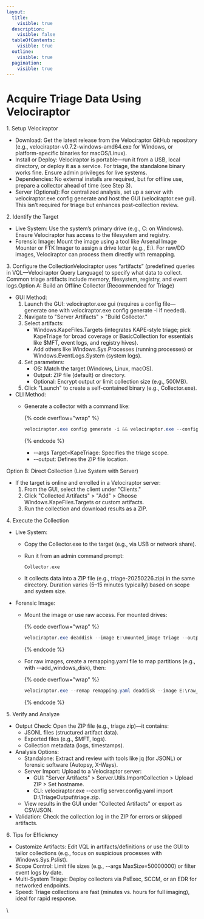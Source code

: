 ```yaml
---
layout:
  title:
    visible: true
  description:
    visible: false
  tableOfContents:
    visible: true
  outline:
    visible: true
  pagination:
    visible: true
---
```


# Acquire Triage Data Using Velociraptor

1\. Setup Velociraptor

* Download: Get the latest release from the Velociraptor GitHub repository (e.g., velociraptor-v0.7.2-windows-amd64.exe for Windows, or platform-specific binaries for macOS/Linux).
* Install or Deploy: Velociraptor is portable—run it from a USB, local directory, or deploy it as a service. For triage, the standalone binary works fine. Ensure admin privileges for live systems.
* Dependencies: No external installs are required, but for offline use, prepare a collector ahead of time (see Step 3).
* Server (Optional): For centralized analysis, set up a server with velociraptor.exe config generate and host the GUI (velociraptor.exe gui). This isn’t required for triage but enhances post-collection review.

2\. Identify the Target

* Live System: Use the system’s primary drive (e.g., C: on Windows). Ensure Velociraptor has access to the filesystem and registry.
* Forensic Image: Mount the image using a tool like Arsenal Image Mounter or FTK Imager to assign a drive letter (e.g., E:). For raw/DD images, Velociraptor can process them directly with remapping.

3\. Configure the CollectionVelociraptor uses “artifacts” (predefined queries in VQL—Velociraptor Query Language) to specify what data to collect. Common triage artifacts include memory, filesystem, registry, and event logs.Option A: Build an Offline Collector (Recommended for Triage)

* GUI Method:
  1. Launch the GUI: velociraptor.exe gui (requires a config file—generate one with velociraptor.exe config generate -i if needed).
  2. Navigate to "Server Artifacts" > "Build Collector."
  3. Select artifacts:
     * Windows.KapeFiles.Targets (integrates KAPE-style triage; pick KapeTriage for broad coverage or BasicCollection for essentials like $MFT, event logs, and registry hives).
     * Add others like Windows.Sys.Processes (running processes) or Windows.EventLogs.System (system logs).
  4. Set parameters:
     * OS: Match the target (Windows, Linux, macOS).
     * Output: ZIP file (default) or directory.
     * Optional: Encrypt output or limit collection size (e.g., 500MB).
  5. Click "Launch" to create a self-contained binary (e.g., Collector.exe).
* CLI Method:
  *   Generate a collector with a command like:

      {% code overflow="wrap" %}
      ```powershell
      velociraptor.exe config generate -i && velociraptor.exe --config server.config.yaml artifacts collect Windows.KapeFiles.Targets --args Target=KapeTriage --output D:\TriageOutput\triage.zip
      ```
      {% endcode %}

      * \--args Target=KapeTriage: Specifies the triage scope.
      * \--output: Defines the ZIP file location.

Option B: Direct Collection (Live System with Server)

* If the target is online and enrolled in a Velociraptor server:
  1. From the GUI, select the client under "Clients."
  2. Click "Collected Artifacts" > "Add" > Choose Windows.KapeFiles.Targets or custom artifacts.
  3. Run the collection and download results as a ZIP.

4\. Execute the Collection

* Live System:
  * Copy the Collector.exe to the target (e.g., via USB or network share).
  *   Run it from an admin command prompt:

      ```
      Collector.exe
      ```
  * It collects data into a ZIP file (e.g., triage-20250226.zip) in the same directory. Duration varies (5–15 minutes typically) based on scope and system size.
* Forensic Image:
  *   Mount the image or use raw access. For mounted drives:

      {% code overflow="wrap" %}
      ```powershell
      velociraptor.exe deaddisk --image E:\mounted_image triage --output D:\TriageOutput\triage.zip
      ```
      {% endcode %}
  *   For raw images, create a remapping.yaml file to map partitions (e.g., with --add\_windows\_disk), then:

      {% code overflow="wrap" %}
      ```powershell
      velociraptor.exe --remap remapping.yaml deaddisk --image E:\raw_image triage --output D:\TriageOutput\triage.zip
      ```
      {% endcode %}

5\. Verify and Analyze

* Output Check: Open the ZIP file (e.g., triage.zip)—it contains:
  * JSONL files (structured artifact data).
  * Exported files (e.g., $MFT, logs).
  * Collection metadata (logs, timestamps).
* Analysis Options:
  * Standalone: Extract and review with tools like jq (for JSONL) or forensic software (Autopsy, X-Ways).
  * Server Import: Upload to a Velociraptor server:
    * GUI: "Server Artifacts" > Server.Utils.ImportCollection > Upload ZIP > Set hostname.
    * CLI: velociraptor.exe --config server.config.yaml import D:\TriageOutput\triage.zip.
  * View results in the GUI under "Collected Artifacts" or export as CSV/JSON.
* Validation: Check the collection.log in the ZIP for errors or skipped artifacts.

6\. Tips for Efficiency

* Customize Artifacts: Edit VQL in artifacts/definitions or use the GUI to tailor collections (e.g., focus on suspicious processes with Windows.Sys.Pslist).
* Scope Control: Limit file sizes (e.g., --args MaxSize=50000000) or filter event logs by date.
* Multi-System Triage: Deploy collectors via PsExec, SCCM, or an EDR for networked endpoints.
* Speed: Triage collections are fast (minutes vs. hours for full imaging), ideal for rapid response.

\

